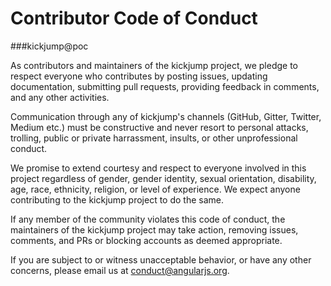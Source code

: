 Contributor Code of Conduct
===========================

###kickjump@poc

As contributors and maintainers of the kickjump project, we pledge to respect everyone who contributes by posting issues, updating documentation, submitting pull requests, providing feedback in comments, and any other activities.

Communication through any of kickjump's channels (GitHub, Gitter, Twitter, Medium etc.) must be constructive and never resort to personal attacks, trolling, public or private harrassment, insults, or other unprofessional conduct.

We promise to extend courtesy and respect to everyone involved in this project regardless of gender, gender identity, sexual orientation, disability, age, race, ethnicity, religion, or level of experience. We expect anyone contributing to the kickjump project to do the same.

If any member of the community violates this code of conduct, the maintainers of the kickjump project may take action, removing issues, comments, and PRs or blocking accounts as deemed appropriate.

If you are subject to or witness unacceptable behavior, or have any other concerns, please email us at conduct@angularjs.org.
